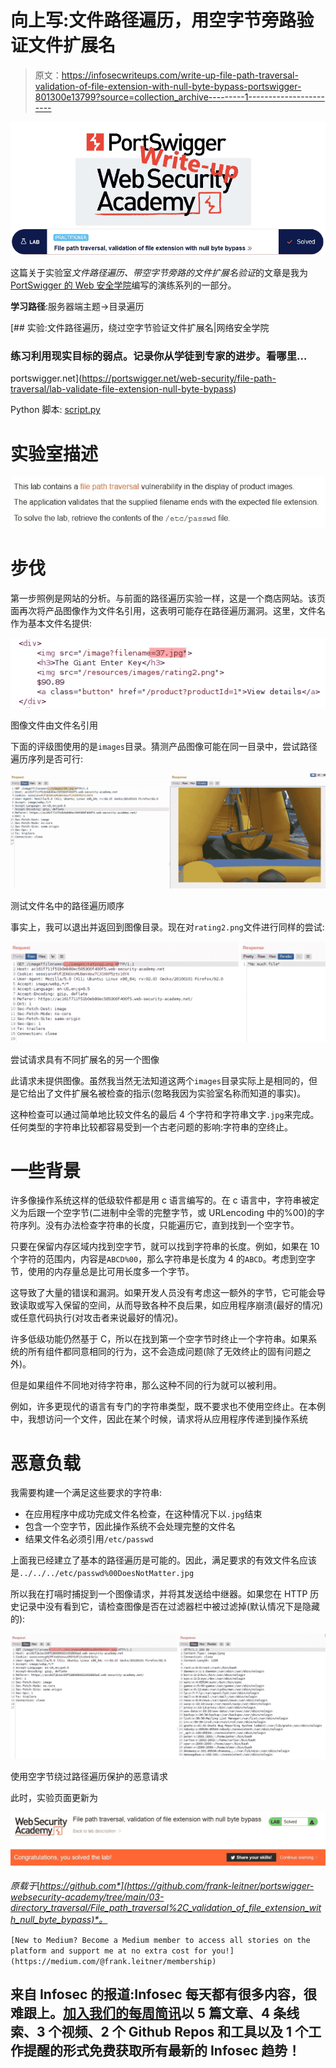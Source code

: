 # 向上写:文件路径遍历，用空字节旁路验证文件扩展名

> 原文：<https://infosecwriteups.com/write-up-file-path-traversal-validation-of-file-extension-with-null-byte-bypass-portswigger-801300e13799?source=collection_archive---------1----------------------->

![](img/b2c15025fe51211851702d55f4a237c9.png)

这篇关于实验室*文件路径遍历、带空字节旁路的文件扩展名验证*的文章是我为 [PortSwigger 的 Web 安全学院](https://portswigger.net/web-security)编写的演练系列的一部分。

**学习路径**:服务器端主题→目录遍历

[](https://portswigger.net/web-security/file-path-traversal/lab-validate-file-extension-null-byte-bypass) [## 实验:文件路径遍历，绕过空字节验证文件扩展名|网络安全学院

### 练习利用现实目标的弱点。记录你从学徒到专家的进步。看哪里…

portswigger.net](https://portswigger.net/web-security/file-path-traversal/lab-validate-file-extension-null-byte-bypass) 

Python 脚本: [script.py](https://github.com/frank-leitner/portswigger-websecurity-academy/blob/main/03-directory_traversal/File_path_traversal%2C_validation_of_file_extension_with_null_byte_bypass/script.py)

# 实验室描述

![](img/b579aca499d940a1fdfed576b93c10a3.png)

# 步伐

第一步照例是网站的分析。与前面的路径遍历实验一样，这是一个商店网站。该页面再次将产品图像作为文件名引用，这表明可能存在路径遍历漏洞。这里，文件名作为基本文件名提供:

![](img/f6de3d0a4d04246f0cad24a5c60a3854.png)

图像文件由文件名引用

下面的评级图使用的是`images`目录。猜测产品图像可能在同一目录中，尝试路径遍历序列是否可行:

![](img/cb561abc290f880065c4351f65f22b61.png)

测试文件名中的路径遍历顺序

事实上，我可以退出并返回到图像目录。现在对`rating2.png`文件进行同样的尝试:

![](img/71f4d7ad4f4f2dabb43a389c9e7d14cb.png)

尝试请求具有不同扩展名的另一个图像

此请求未提供图像。虽然我当然无法知道这两个`images`目录实际上是相同的，但是它给出了文件扩展名被检查的指示(忽略我因为实验室名称而知道的事实)。

这种检查可以通过简单地比较文件名的最后 4 个字符和字符串文字`.jpg`来完成。任何类型的字符串比较都容易受到一个古老问题的影响:字符串的空终止。

# 一些背景

许多像操作系统这样的低级软件都是用 c 语言编写的。在 c 语言中，字符串被定义为后跟一个空字节(二进制中全零的完整字节，或 URLencoding 中的%00)的字符序列。没有办法检查字符串的长度，只能遍历它，直到找到一个空字节。

只要在保留内存区域内找到空字节，就可以找到字符串的长度。例如，如果在 10 个字符的范围内，内容是`ABCD%00`，那么字符串是长度为 4 的`ABCD`。考虑到空字节，使用的内存量总是比可用长度多一个字节。

这导致了大量的错误和漏洞。如果开发人员没有考虑这一额外的字节，它可能会导致读取或写入保留的空间，从而导致各种不良后果，如应用程序崩溃(最好的情况)或任意代码执行(对攻击者来说最好的情况)。

许多低级功能仍然基于 C，所以在找到第一个空字节时终止一个字符串。如果系统的所有组件都同意相同的行为，这不会造成问题(除了无效终止的固有问题之外)。

但是如果组件不同地对待字符串，那么这种不同的行为就可以被利用。

例如，许多更现代的语言有专门的字符串类型，既不要求也不使用空终止。在本例中，我想访问一个文件，因此在某个时候，请求将从应用程序传递到操作系统

# 恶意负载

我需要构建一个满足这些要求的字符串:

*   在应用程序中成功完成文件名检查，在这种情况下以`.jpg`结束
*   包含一个空字节，因此操作系统不会处理完整的文件名
*   结果文件名必须引用`/etc/passwd`

上面我已经建立了基本的路径遍历是可能的。因此，满足要求的有效文件名应该是`../../../etc/passwd%00DoesNotMatter.jpg`

所以我在打嗝时捕捉到一个图像请求，并将其发送给中继器。如果您在 HTTP 历史记录中没有看到它，请检查图像是否在过滤器栏中被过滤掉(默认情况下是隐藏的):

![](img/02e6582038656a7de68077c93c8e34e3.png)

使用空字节绕过路径遍历保护的恶意请求

此时，实验页面更新为

![](img/f99bb7dc05858548212826a4ab427c44.png)

*原载于*[*https://github.com*](https://github.com/frank-leitner/portswigger-websecurity-academy/tree/main/03-directory_traversal/File_path_traversal%2C_validation_of_file_extension_with_null_byte_bypass)*。*

`[New to Medium? Become a Medium member to access all stories on the platform and support me at no extra cost for you!](https://medium.com/@frank.leitner/membership)`

## 来自 Infosec 的报道:Infosec 每天都有很多内容，很难跟上。[加入我们的每周简讯](https://weekly.infosecwriteups.com/)以 5 篇文章、4 条线索、3 个视频、2 个 Github Repos 和工具以及 1 个工作提醒的形式免费获取所有最新的 Infosec 趋势！